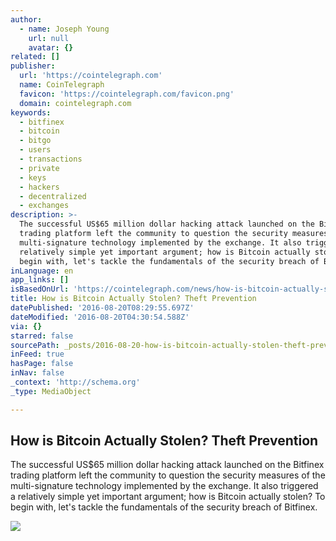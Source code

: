 ```yaml
---
author:
  - name: Joseph Young
    url: null
    avatar: {}
related: []
publisher:
  url: 'https://cointelegraph.com'
  name: CoinTelegraph
  favicon: 'https://cointelegraph.com/favicon.png'
  domain: cointelegraph.com
keywords:
  - bitfinex
  - bitcoin
  - bitgo
  - users
  - transactions
  - private
  - keys
  - hackers
  - decentralized
  - exchanges
description: >-
  The successful US$65 million dollar hacking attack launched on the Bitfinex
  trading platform left the community to question the security measures of the
  multi-signature technology implemented by the exchange. It also triggered a
  relatively simple yet important argument; how is Bitcoin actually stolen? To
  begin with, let's tackle the fundamentals of the security breach of Bitfinex.
inLanguage: en
app_links: []
isBasedOnUrl: 'https://cointelegraph.com/news/how-is-bitcoin-actually-stolen-theft-prevention'
title: How is Bitcoin Actually Stolen? Theft Prevention
datePublished: '2016-08-20T08:29:55.697Z'
dateModified: '2016-08-20T04:30:54.588Z'
via: {}
starred: false
sourcePath: _posts/2016-08-20-how-is-bitcoin-actually-stolen-theft-prevention.md
inFeed: true
hasPage: false
inNav: false
_context: 'http://schema.org'
_type: MediaObject

---
```

<article style=""><h1>How is Bitcoin Actually Stolen? Theft Prevention</h1><p>The successful US$65 million dollar hacking attack launched on the Bitfinex trading platform left the community to question the security measures of the multi-signature technology implemented by the exchange. It also triggered a relatively simple yet important argument; how is Bitcoin actually stolen? To begin with, let's tackle the fundamentals of the security breach of Bitfinex.</p><img src="https://cointelegraph.com/images/725_Ly9jb2ludGVsZWdyYXBoLmNvbS9zdG9yYWdlL3VwbG9hZHMvdmlldy9lODM4ZDZkNzNhMzNiZWEyY2Q4ZGMyZTNhOGMxMjc5OS5qcGc=.jpg" /></article>